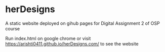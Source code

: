 # herDesigns
A static website deployed on gihub pages for Digital Assignment 2 of OSP course


Run index.html on google chrome or visit https://arishti0411.github.io/herDesigns.com/
to see the website
